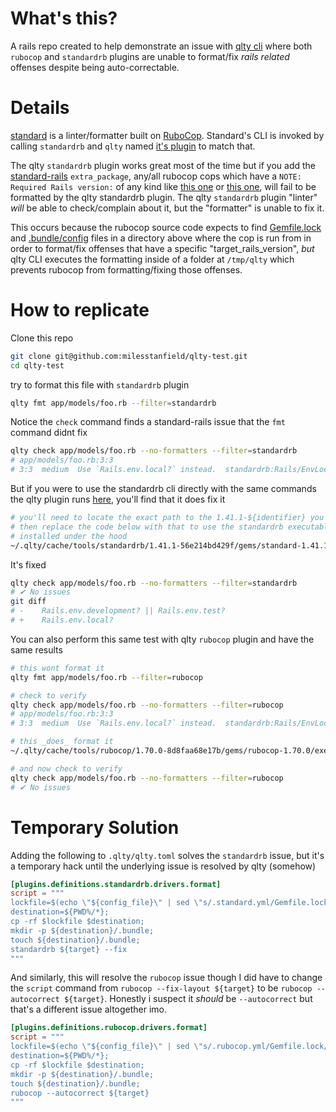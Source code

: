 # What's this?

A rails repo created to help demonstrate an issue with [qlty cli](http://github.com/qltysh/qlty) where both `rubocop` and `standardrb` plugins are unable to format/fix _rails related_ offenses despite being auto-correctable.

# Details

[standard](https://github.com/standardrb/standard) is a linter/formatter built on [RuboCop](https://github.com/rubocop/rubocop). Standard's CLI is invoked by calling `standardrb` and `qlty` named [it's plugin](https://github.com/qltysh/qlty/tree/main/qlty-plugins/plugins/linters/standardrb) to match that.

The qlty `standardrb` plugin works great most of the time but if you add the [standard-rails](https://github.com/standardrb/standard-rails) `extra_package`, any/all rubocop cops which have a `NOTE: Required Rails version:` of any kind like [this one](https://docs.rubocop.org/rubocop-rails/cops_rails.html#railsenumsyntax) or [this one](https://docs.rubocop.org/rubocop-rails/cops_rails.html#railsenvlocal), will fail to be formatted by the qlty standardrb plugin. The qlty `standardrb` plugin "linter" _will_ be able to check/complain about it, but the "formatter" is unable to fix it.

This occurs because the rubocop source code expects to find [Gemfile.lock](https://github.com/rubocop/rubocop/blob/master/lib/rubocop/config.rb#L289) and [.bundle/config](https://github.com/rubocop/rubocop/blob/master/lib/rubocop/lockfile.rb#L78) files in a directory above where the cop is run from in order to format/fix offenses that have a specific "target_rails_version", _but_ qlty CLI executes the formatting inside of a folder at `/tmp/qlty` which prevents rubocop from formatting/fixing those offenses.

# How to replicate
Clone this repo
```bash
git clone git@github.com:milesstanfield/qlty-test.git
cd qlty-test
```

try to format this file with `standardrb` plugin
```bash
qlty fmt app/models/foo.rb --filter=standardrb
```

Notice the `check` command finds a standard-rails issue that the `fmt` command didnt fix
```bash
qlty check app/models/foo.rb --no-formatters --filter=standardrb
# app/models/foo.rb:3:3
# 3:3  medium  Use `Rails.env.local?` instead.  standardrb:Rails/EnvLocal
```

But if you were to use the standardrb cli directly with the same commands the qlty plugin runs [here](https://github.com/qltysh/qlty/blob/main/qlty-plugins/plugins/linters/standardrb/plugin.toml#L26), you'll find that it does fix it
```bash
# you'll need to locate the exact path to the 1.41.1-${identifier} you have locally and
# then replace the code below with that to use the standardrb executable that qlty has
# installed under the hood
~/.qlty/cache/tools/standardrb/1.41.1-56e214bd429f/gems/standard-1.41.1/exe/standardrb app/models/foo.rb --fix
```

It's fixed
```bash
qlty check app/models/foo.rb --no-formatters --filter=standardrb
# ✔ No issues
git diff
# -    Rails.env.development? || Rails.env.test?
# +    Rails.env.local?
```

You can also perform this same test with qlty `rubocop` plugin and have the same results
```bash
# this wont format it
qlty fmt app/models/foo.rb --filter=rubocop

# check to verify
qlty check app/models/foo.rb --no-formatters --filter=rubocop
# app/models/foo.rb:3:3
# 3:3  medium  Use `Rails.env.local?` instead.  standardrb:Rails/EnvLocal

# this _does_ format it
~/.qlty/cache/tools/rubocop/1.70.0-8d8faa68e17b/gems/rubocop-1.70.0/exe/rubocop --autocorrect app/models/foo.rb

# and now check to verify
qlty check app/models/foo.rb --no-formatters --filter=rubocop
# ✔ No issues
```

# Temporary Solution

Adding the following to `.qlty/qlty.toml` solves the `standardrb` issue, but it's a temporary hack until the underlying issue is resolved by qlty (somehow)
```toml
[plugins.definitions.standardrb.drivers.format]
script = """
lockfile=$(echo \"${config_file}\" | sed \"s/.standard.yml/Gemfile.lock/\");
destination=${PWD%/*};
cp -rf $lockfile $destination;
mkdir -p ${destination}/.bundle;
touch ${destination}/.bundle;
standardrb ${target} --fix
"""
```

And similarly, this will resolve the `rubocop` issue though I did have to change the `script` command from `rubocop --fix-layout ${target}` to be `rubocop --autocorrect ${target}`. Honestly i suspect it _should_ be `--autocorrect` but that's a different issue altogether imo.
```toml
[plugins.definitions.rubocop.drivers.format]
script = """
lockfile=$(echo \"${config_file}\" | sed \"s/.rubocop.yml/Gemfile.lock/\");
destination=${PWD%/*};
cp -rf $lockfile $destination;
mkdir -p ${destination}/.bundle;
touch ${destination}/.bundle;
rubocop --autocorrect ${target}
"""
```
